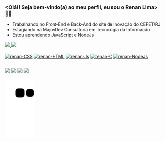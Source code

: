 ### <Olá!! Seja bem-vindo(a) ao meu perfil, eu sou o Renan Lima> 👋🏽

- Trabalhando no Front-End e Back-And do site de Inovação do CEFET/RJ
- Estagiando na MajovDev Consultoria em Tecnologia da Informacão
- Estou aprendendo JavaScript e NodeJs

<div>
  <a href="https://github.com/renanlim">
  <img height="180em" src="https://github-readme-stats.vercel.app/api?username=renanlim&show_icons=true&theme=tokyonight&include_all_commits=true&count_private=true"/>
  <img height="180em" src="https://github-readme-stats.vercel.app/api/top-langs/?username=renanlim&layout=compact&langs_count=7&theme=tokyonight"/>
</div>
 
<div style="display: inline_block"><br>
  <img align="center" alt="renan-CSS" height="40" width="60" src="https://cdn.jsdelivr.net/gh/devicons/devicon/icons/css3/css3-original.svg">
  <img align="center" alt="renan-HTML" height="40" width="60" src="https://cdn.jsdelivr.net/gh/devicons/devicon/icons/html5/html5-original.svg">
  <img align="center" alt="renan-Js" height="40" width="60" src="https://cdn.jsdelivr.net/gh/devicons/devicon/icons/javascript/javascript-original.svg">
  <img align="center" alt="renan-C" height="40" width="60" src="https://cdn.jsdelivr.net/gh/devicons/devicon/icons/c/c-original.svg">
  <img align="center" alt="renan-NodeJs" height="40" width="60" src="https://cdn.jsdelivr.net/gh/devicons/devicon/icons/nodejs/nodejs-original.svg">
      
</div>
 
 ##
 
  
<div> 
  <a href="https://instagram.com/eurenanlima_" target="_blank"><img src="https://img.shields.io/badge/-Instagram-%23E4405F?style=for-the-badge&logo=instagram&logoColor=white" target="_blank"></a>
 <a href="https://discord.com/channels/363793833047359499" target="_blank"><img src="https://img.shields.io/badge/Discord-7289DA?style=for-the-badge&logo=discord&logoColor=white" target="_blank"></a> 
  <a href="https://www.linkedin.com/in/renan-lima-297770173/" target="_blank"><img src="https://img.shields.io/badge/-LinkedIn-%230077B5?style=for-the-badge&logo=linkedin&logoColor=white" target="_blank"></a>
   <a href="https://open.spotify.com/collection/playlists" target="_blank"><img src="https://img.shields.io/badge/Spotify-1ED760?&style=for-the-badge&logo=spotify&logoColor=white" target="_blank"></a> 

  ![Snake animation](https://github.com/renanlim/renanlim/blob/output/github-contribution-grid-snake.svg)
  
</div>
